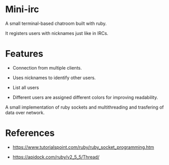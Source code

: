 # Mini-irc

A small terminal-based chatroom built with ruby.

It registers users with nicknames just like in IRCs.



# Features

- Connection from multiple clients.

- Uses nicknames to identify other users.

- List all users

- Different users are assigned different colors for improving readability.



A small implementation of ruby sockets and multithreading and trasfering of data over network.



# References 

- https://www.tutorialspoint.com/ruby/ruby_socket_programming.htm

- https://apidock.com/ruby/v2_5_5/Thread/
